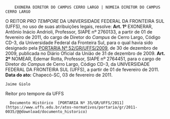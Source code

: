         EXONERA DIRETOR DO CAMPUS CERRO LARGO | NOMEIA DIRETOR DO CAMPUS CERRO LARGO  

 O REITOR *PRO TEMPORE*  DA UNIVERSIDADE FEDERAL DA FRONTEIRA SUL (UFFS), no uso de suas atribuições legais, resolve:   **Art. 1º**  EXONERAR, Antônio Inácio Andrioli, Professor, SIAPE nº 2760133, a partir de 01 de fevereiro de 2011, do cargo de Diretor do *Campus*  de Cerro Largo, Código CD-3, da Universidade Federal da Fronteira Sul, para o qual havia sido designado pela [PORTARIA Nº 52/GR/UFFS/2009](https://www.uffs.edu.br/atos-normativos/portaria/gr/2009-0052), de 30 de dezembro de 2009, publicada no Diário Oficial da União de 31 de dezembro de 2009.   **Art. 2º**  NOMEAR, Edemar Rotta, Professor, SIAPE nº 2764451, para o cargo de Diretor do *Campus*  de Cerro Largo, Código CD-3, da UNIVERSIDADE FEDERAL DA FRONTEIRA SUL (UFFS), a partir de 01 de fevereiro de 2011.        **Data do ato:** Chapecó-SC, 03 de fevereiro de 2011.   
 

    Jaime Giolo    
 Reitor pro tempore da UFFS 

      Documento Histórico  [PORTARIA Nº 35/GR/UFFS/2011](https://www.uffs.edu.br/atos-normativos/portaria/gr/2011-0035/@@download/documento_historico)     
      